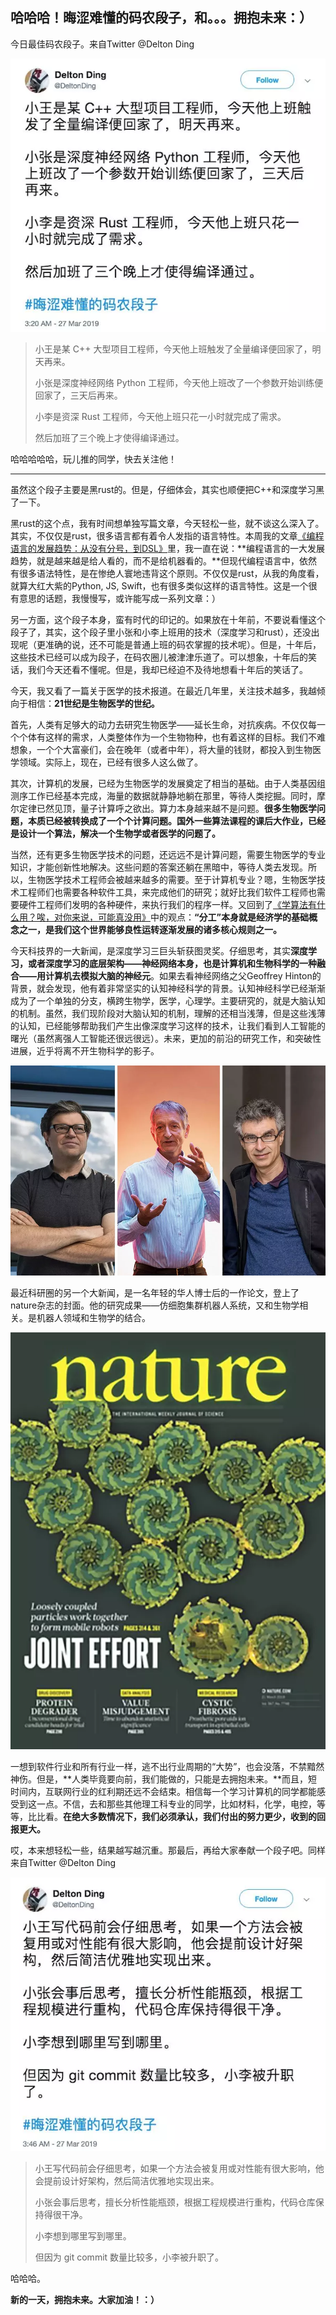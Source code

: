 ## 哈哈哈！晦涩难懂的码农段子，和。。。拥抱未来：）

今日最佳码农段子。来自Twitter @Delton Ding

![tweet1](tweet1.png)

> 小王是某 C++ 大型项目工程师，今天他上班触发了全量编译便回家了，明天再来。 
>
> 小张是深度神经网络 Python 工程师，今天他上班改了一个参数开始训练便回家了，三天后再来。 
>
> 小李是资深 Rust 工程师，今天他上班只花一小时就完成了需求。  
>
> 然后加班了三个晚上才使得编译通过。

哈哈哈哈哈，玩儿推的同学，快去关注他！

---

虽然这个段子主要是黑rust的。但是，仔细体会，其实也顺便把C++和深度学习黑了一下。

黑rust的这个点，我有时间想单独写篇文章，今天轻松一些，就不谈这么深入了。其实，不仅仅是rust，很多语言都有着令人发指的语言特性。本周我的文章[《编程语言的发展趋势：从没有分号，到DSL》](../2018-03-27/)里，我一直在说：**编程语言的一大发展趋势，就是越来越是给人看的，而不是给机器看的。**但现代编程语言中，依然有很多语法特性，是在惨绝人寰地违背这个原则。不仅仅是rust，从我的角度看，就算大红大紫的Python, JS, Swift，也有很多类似这样的语言特性。这是一个很有意思的话题，我慢慢写，或许能写成一系列文章：）

另一方面，这个段子本身，蛮有时代的印记的。如果放在十年前，不要说看懂这个段子了，其实，这个段子里小张和小李上班用的技术（深度学习和rust），还没出现呢（更准确的说，还不可能是普通上班的码农掌握的技术呢）。但是，十年后，这些技术已经可以成为段子，在码农圈儿被津津乐道了。可以想象，十年后的笑话，我们今天还看不懂呢。但是，我却已经迫不及待地想看十年后的笑话了。

今天，我又看了一篇关于医学的技术报道。在最近几年里，关注技术越多，我越倾向于相信：**21世纪是生物医学的世纪。**

首先，人类有足够大的动力去研究生物医学——延长生命，对抗疾病。不仅仅每一个个体有这样的需求，人类整体作为一个生物物种，也有着这样的目标。我们不难想象，一个个大富豪们，会在晚年（或者中年），将大量的钱财，都投入到生物医学领域。实际上，现在，已经有很多人这么做了。

其次，计算机的发展，已经为生物医学的发展奠定了相当的基础。由于人类基因组测序工作已经基本完成，海量的数据就静静地躺在那里，等待人类挖掘。同时，摩尔定律已然见顶，量子计算呼之欲出。算力本身越来越不是问题。**很多生物医学问题，本质已经被转换成了一个个计算问题。国外一些算法课程的课后大作业，已经是设计一个算法，解决一个生物学或者医学的问题了。**

当然，还有更多生物医学技术的问题，还远远不是计算问题，需要生物医学的专业知识，才能创新性地解决。这些问题的答案还躺在黑暗中，等待人类去发现。所以，生物医学技术工程师会被越来越多的需要。至于计算机专业？嗯，生物医学技术工程师们也需要各种软件工具，来完成他们的研究；就好比我们软件工程师也需要硬件工程师们发明的各种硬件，来执行我们的程序一样。又回到了[《学算法有什么用？唉，对你来说，可能真没用》](../2018-03-18/)中的观点：**“分工”本身就是经济学的基础概念之一，是我们这个世界能够良性运转逐渐发展的诸多核心规则之一。**

今天科技界的一大新闻，是深度学习三巨头斩获图灵奖。仔细思考，其实**深度学习，或者深度学习的底层架构——神经网络本身，也是计算机和生物科学的一种融合——用计算机去模拟大脑的神经元**。如果去看神经网络之父Geoffrey Hinton的背景，就会发现，他有着非常坚实的认知神经科学的背景。认知神经科学已经渐渐成为了一个单独的分支，横跨生物学，医学，心理学。主要研究的，就是大脑认知的机制。虽然，我们现阶段对大脑认知的机制，理解的还相当浅薄，但是这些浅薄的认知，已经能够帮助我们产生出像深度学习这样的技术，让我们看到人工智能的曙光（虽然离强人工智能还很远很远）。未来，更加的前沿的研究工作，和突破性进展，近乎将离不开生物科学的影子。

![deeplearning](deeplearning.png)

最近科研圈的另一个大新闻，是一名年轻的华人博士后的一作论文，登上了nature杂志的封面。他的研究成果——仿细胞集群机器人系统，又和生物学相关。是机器人领域和生物学的结合。

![nature](nature.png)

一想到软件行业和所有行业一样，逃不出行业周期的“大势”，也会没落，不禁黯然神伤。但是，**人类毕竟要向前，我们能做的，只能是去拥抱未来。**而且，短时间内，互联网行业的红利期还远不会结束。相信每一个学习计算机的同学都能感受到这一点。不信，去和那些其他理工科专业的同学，比如材料，化学，电控，等等，比比看。**在绝大多数情况下，我们必须承认，我们付出的努力更少，收到的回报更大。**

哎，本来想轻松一些，结果越写越沉重。那最后，再给大家奉献一个段子吧。同样来自Twitter @Delton Ding

![tweet2](tweet2.png)

> 小王写代码前会仔细思考，如果一个方法会被复用或对性能有很大影响，他会提前设计好架构，然后简洁优雅地实现出来。 
>
> 小张会事后思考，擅长分析性能瓶颈，根据工程规模进行重构，代码仓库保持得很干净。 
>
> 小李想到哪里写到哪里。 
>
> 但因为 git commit 数量比较多，小李被升职了。

哈哈哈。

**新的一天，拥抱未来。大家加油！：）**
